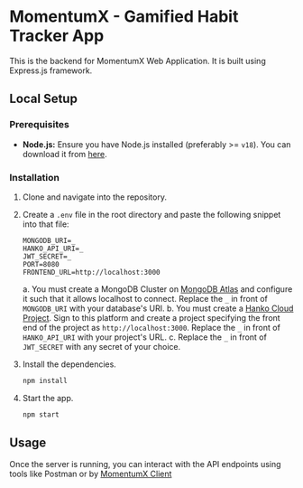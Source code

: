 # MomentumX - Gamified Habit Tracker App

This is the backend for MomentumX Web Application. It is built using Express.js framework.

## Local Setup

### Prerequisites

- **Node.js:** Ensure you have Node.js installed (preferably >= `v18`). You can download it from [here](https://nodejs.org/).

### Installation

1. Clone and navigate into the repository.
   
2. Create a `.env` file in the root directory and paste the following snippet into that file:
   ```
   MONGODB_URI=_
   HANKO_API_URI=_
   JWT_SECRET=_
   PORT=8080
   FRONTEND_URL=http://localhost:3000
   ```
   a. You must create a MongoDB Cluster on <a href="https://www.mongodb.com/atlas/database">MongoDB Atlas</a> and configure it such that it allows localhost to connect. Replace the `_` in front of `MONGODB_URI` with your database's URI.
   b. You must create a <a href="https://www.mongodb.com/atlas/database">Hanko Cloud Project</a>. Sign to this platform and create a project specifying the front end of the project as `http://localhost:3000`. Replace the `_` in front of `HANKO_API_URI` with your project's URL.
   c. Replace the `_` in front of `JWT_SECRET` with any secret of your choice.

6. Install the dependencies.
   ```bash
   npm install
   ```

7. Start the app.
   ```bash
   npm start
   ```
   
## Usage

Once the server is running, you can interact with the API endpoints using tools like Postman or by <a href="https://github.com/momentumXbyLakshya/react-client">MomentumX Client</a>

